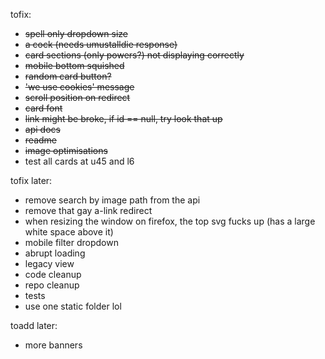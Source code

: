 tofix:

- ~~spell only dropdown size~~
- ~~a cock (needs umustalldie response)~~
- ~~card sections (only powers?) not displaying correctly~~
- ~~mobile bottom squished~~
- ~~random card button?~~
- ~~'we use cookies' message~~
- ~~scroll position on redirect~~
- ~~card font~~
- ~~link might be broke, if id == null, try look that up~~
- ~~api docs~~
- ~~readme~~
- ~~image optimisations~~
- test all cards at u45 and l6

tofix later:

- remove search by image path from the api
- remove that gay a-link redirect
- when resizing the window on firefox, the top svg fucks up (has a large white space above it)
- mobile filter dropdown
- abrupt loading
- legacy view
- code cleanup
- repo cleanup
- tests
- use one static folder lol

toadd later:

- more banners

